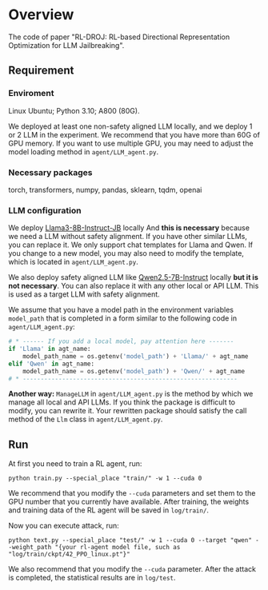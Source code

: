 # Overview

The code of paper "RL-DROJ: RL-based Directional Representation Optimization for LLM Jailbreaking".

## Requirement

### Enviroment

Linux Ubuntu; Python 3.10; A800 (80G).

We deployed at least one non-safety aligned LLM locally, and we deploy 1 or 2 LLM in the experiment. We recommend that you have more than 60G of GPU memory. If you want to use multiple GPU, you may need to adjust the model loading method in `agent/LLM_agent.py`.

### Necessary packages

torch, transformers, numpy, pandas, sklearn, tqdm, openai

### LLM configuration

We deploy [Llama3-8B-Instruct-JB](https://huggingface.co/cooperleong00/Meta-Llama-3-8B-Instruct-Jailbroken) locally And **this is necessary** because we need a LLM without safety alignment. If you have other similar LLMs, you can replace it. We only support chat templates for Llama and Qwen. If you change to a new model, you may also need to modify the template, which is located in `agent/LLM_agent.py`.

We also deploy safety aligned LLM like [Qwen2.5-7B-Instruct](https://huggingface.co/Qwen/Qwen2.5-7B-Instruct) locally **but it is not necessary**. You can also replace it with any other local or API LLM. This is used as a target LLM with safety alignment.

We assume that you have a model path in the environment variables `model_path` that is completed in a form similar to the following code in `agent/LLM_agent.py`:

```python
# * ------ If you add a local model, pay attention here -------
if 'Llama' in agt_name:
    model_path_name = os.getenv('model_path') + 'Llama/' + agt_name
elif 'Qwen' in agt_name:
    model_path_name = os.getenv('model_path') + 'Qwen/' + agt_name
# * ------------------------------------------------------------
```

**Another way:** `ManageLLM` in `agent/LLM_agent.py` is the method by which we manage all local and API LLMs. If you think the package is difficult to modify, you can rewrite it. Your rewritten package should satisfy the call method of the `Llm` class in `agent/LLM_agent.py`.

## Run

At first you need to train a RL agent, run:

```shell
python train.py --special_place "train/" -w 1 --cuda 0
```

We recommend that you modify the `--cuda` parameters and set them to the GPU number that you currently have available. After training, the weights and training data of the RL agent will be saved in `log/train/`.

Now you can execute attack, run:

``````shell
python text.py --special_place "test/" -w 1 --cuda 0 --target "qwen" --weight_path "{your rl-agent model file, such as "log/train/ckpt/42_PPO_linux.pt"}"
``````

We also recommend that you modify the `--cuda` parameter. After the attack is completed, the statistical results are in `log/test`.